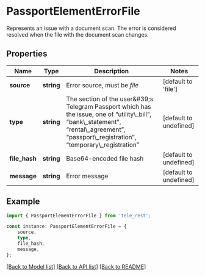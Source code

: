 # PassportElementErrorFile

Represents an issue with a document scan. The error is considered resolved when the file with the document scan changes.

## Properties

Name | Type | Description | Notes
------------ | ------------- | ------------- | -------------
**source** | **string** | Error source, must be *file* | [default to 'file']
**type** | **string** | The section of the user\&#39;s Telegram Passport which has the issue, one of “utility\\_bill”, “bank\\_statement”, “rental\\_agreement”, “passport\\_registration”, “temporary\\_registration” | [default to undefined]
**file_hash** | **string** | Base64-encoded file hash | [default to undefined]
**message** | **string** | Error message | [default to undefined]

## Example

```typescript
import { PassportElementErrorFile } from 'tele_rest';

const instance: PassportElementErrorFile = {
    source,
    type,
    file_hash,
    message,
};
```

[[Back to Model list]](../README.md#documentation-for-models) [[Back to API list]](../README.md#documentation-for-api-endpoints) [[Back to README]](../README.md)
